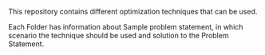 This repository contains different optimization techniques that can be used.


Each Folder has information about Sample problem statement, in which scenario the technique should be used and solution to the Problem Statement.
